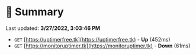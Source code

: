 # 📖 Summary
Last updated: **3/27/2022, 3:03:46 PM**

- `GET` [https://uptimerfree.tk](https://uptimerfree.tk) - **Up** (452ms)
- `GET` [https://monitoruptimer.tk](https://monitoruptimer.tk) - **Down** (61ms)
